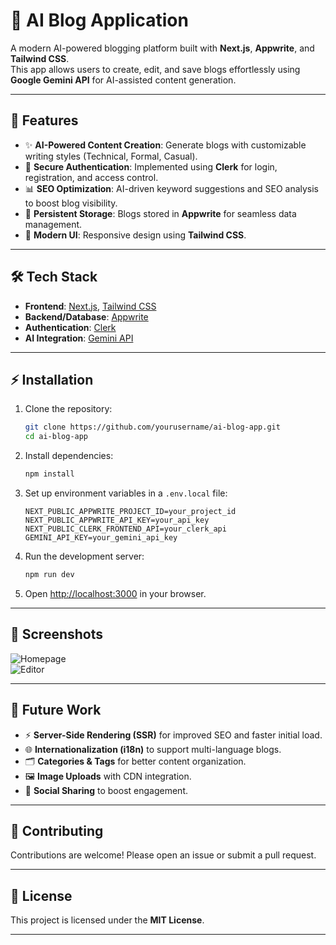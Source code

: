 # 📝 AI Blog Application

A modern AI-powered blogging platform built with **Next.js**, **Appwrite**, and **Tailwind CSS**.  
This app allows users to create, edit, and save blogs effortlessly using **Google Gemini API** for AI-assisted content generation.

---

## 🚀 Features

- ✨ **AI-Powered Content Creation**: Generate blogs with customizable writing styles (Technical, Formal, Casual).  
- 🔑 **Secure Authentication**: Implemented using **Clerk** for login, registration, and access control.  
- 📊 **SEO Optimization**: AI-driven keyword suggestions and SEO analysis to boost blog visibility.  
- 💾 **Persistent Storage**: Blogs stored in **Appwrite** for seamless data management.  
- 🎨 **Modern UI**: Responsive design using **Tailwind CSS**.  

---

## 🛠 Tech Stack

- **Frontend**: [Next.js](https://nextjs.org/), [Tailwind CSS](https://tailwindcss.com/)  
- **Backend/Database**: [Appwrite](https://appwrite.io/)  
- **Authentication**: [Clerk](https://clerk.com/)  
- **AI Integration**: [Gemini API](https://ai.google.dev/)  

---

## ⚡ Installation

1. Clone the repository:
   ```bash
   git clone https://github.com/yourusername/ai-blog-app.git
   cd ai-blog-app
   ```

2. Install dependencies:
   ```bash
   npm install
   ```

3. Set up environment variables in a `.env.local` file:
   ```env
   NEXT_PUBLIC_APPWRITE_PROJECT_ID=your_project_id
   NEXT_PUBLIC_APPWRITE_API_KEY=your_api_key
   NEXT_PUBLIC_CLERK_FRONTEND_API=your_clerk_api
   GEMINI_API_KEY=your_gemini_api_key
   ```

4. Run the development server:
   ```bash
   npm run dev
   ```

5. Open [http://localhost:3000](http://localhost:3000) in your browser.

---

## 📸 Screenshots


![Homepage](./screenshots/home.png)  
![Editor](./screenshots/editor.png)  

---

## 🔮 Future Work

- ⚡ **Server-Side Rendering (SSR)** for improved SEO and faster initial load.  
- 🌐 **Internationalization (i18n)** to support multi-language blogs.  
- 🗂 **Categories & Tags** for better content organization.  
- 🖼 **Image Uploads** with CDN integration.  
- 📢 **Social Sharing** to boost engagement.  

---

## 🤝 Contributing

Contributions are welcome! Please open an issue or submit a pull request.

---

## 📜 License

This project is licensed under the **MIT License**.

---
